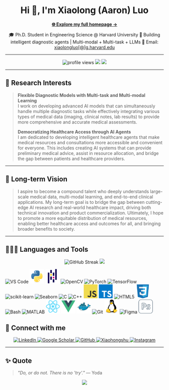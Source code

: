 <h1 align="center">Hi 👋, I'm Xiaolong (Aaron) Luo</h1>

<p align="center">
  <a href="https://aaronluo00.github.io/Aaron_Homepage/"><strong>🌐 Explore my full homepage →</strong></a>
</p>

<p align="center">
  🎓 Ph.D. Student in Engineering Science @ Harvard University  
  🧠 Building intelligent diagnostic agents | Multi-modal + Multi-task + LLMs  
  📧 Email: <a href="mailto:xiaolongluo@g.harvard.edu">xiaolongluo[@]g.harvard.edu</a>
</p>

---

<p align="center">
  <!-- Profile views -->
  <img src="https://komarev.com/ghpvc/?username=AaronLuo00&label=Profile%20Views&color=0e75b6&style=for-the-badge" alt="profile views"/>
  
  <!-- Followers -->
  <img src="https://img.shields.io/github/followers/AaronLuo00?style=for-the-badge&logo=github&label=Followers&color=2eb85c"/>
  
  <!-- Stars -->
  <img src="https://img.shields.io/github/stars/AaronLuo00?affiliations=OWNER&style=for-the-badge&logo=github&label=Stars&color=f39c12"/>
</p>

---

## 🔬 Research Interests
> **Flexible Diagnostic Models with Multi-task and Multi-modal Learning**  
> I work on developing advanced AI models that can simultaneously handle multiple diagnostic tasks while effectively integrating various types of medical data (imaging, clinical notes, lab results) to provide more comprehensive and accurate medical assessments.  
>   
> **Democratizing Healthcare Access through AI Agents**  
> I am dedicated to developing intelligent healthcare agents that make medical resources and consultations more accessible and convenient for everyone. This includes creating AI systems that can provide preliminary medical advice, assist in resource allocation, and bridge the gap between patients and healthcare providers.

---

## 🌱 Long-term Vision
> I aspire to become a compound talent who deeply understands large-scale medical data, multi-modal learning, and end-to-end clinical applications.  My long-term goal is to bridge the gap between cutting-edge AI research and real-world healthcare impact, driving both technical innovation and product commercialization. Ultimately, I hope to promote a more equitable distribution of medical resources, enabling better healthcare access and outcomes for all, and bringing broader benefits to society.


---

## 👨🏻‍💻 Languages and Tools

<p align="center">
  <img src="https://github-readme-streak-stats.herokuapp.com/?user=AaronLuo00&theme=tokyonight&hide_border=true" alt="GitHub Streak" height="170"/>
  <img src="https://github-readme-stats.vercel.app/api/top-langs/?username=AaronLuo00&layout=compact&theme=tokyonight" height="170"/>
</p>

<p align="left">
  <!-- Python & Related -->
  <img src="https://cdn.jsdelivr.net/gh/devicons/devicon/icons/vscode/vscode-original.svg" alt="VS Code" width="45" height="45"/>
  <img src="https://raw.githubusercontent.com/devicons/devicon/master/icons/python/python-original.svg" alt="Python" width="45" height="45"/>
  <img src="https://raw.githubusercontent.com/devicons/devicon/master/icons/pandas/pandas-original.svg" alt="Pandas" width="45" height="45"/>
  <img src="https://www.vectorlogo.zone/logos/opencv/opencv-icon.svg" alt="OpenCV" width="45" height="45"/>
  <img src="https://www.vectorlogo.zone/logos/pytorch/pytorch-icon.svg" alt="PyTorch" width="45" height="45"/>
  <img src="https://www.vectorlogo.zone/logos/tensorflow/tensorflow-icon.svg" alt="TensorFlow" width="45" height="45"/>
  <img src="https://upload.wikimedia.org/wikipedia/commons/0/05/Scikit_learn_logo_small.svg" alt="scikit-learn" width="45" height="45"/>
  <img src="https://seaborn.pydata.org/_images/logo-mark-lightbg.svg" alt="Seaborn" width="45" height="45"/>

  <!-- Languages -->
  <img src="https://cdn.jsdelivr.net/gh/devicons/devicon/icons/c/c-original.svg" alt="C" width="45" height="45"/>
  <img src="https://cdn.jsdelivr.net/gh/devicons/devicon/icons/cplusplus/cplusplus-original.svg" alt="C++" width="45" height="45"/>
  <img src="https://raw.githubusercontent.com/devicons/devicon/master/icons/javascript/javascript-original.svg" alt="JavaScript" width="45" height="45"/>
  <img src="https://raw.githubusercontent.com/devicons/devicon/master/icons/typescript/typescript-original.svg" alt="TypeScript" width="45" height="45"/>
  <img src="https://cdn.jsdelivr.net/gh/devicons/devicon/icons/html5/html5-original.svg" alt="HTML5" width="45" height="45"/>
  <img src="https://raw.githubusercontent.com/devicons/devicon/master/icons/css3/css3-original.svg" alt="CSS3" width="45" height="45"/>
  <img src="https://www.vectorlogo.zone/logos/gnu_bash/gnu_bash-icon.svg" alt="Bash" width="45" height="45"/>
  <img src="https://upload.wikimedia.org/wikipedia/commons/2/21/Matlab_Logo.png" alt="MATLAB" width="45" height="45"/>

  <!-- Frameworks / Data / ML -->
  <img src="https://raw.githubusercontent.com/devicons/devicon/master/icons/react/react-original.svg" alt="React" width="45" height="45"/>
  <img src="https://raw.githubusercontent.com/devicons/devicon/master/icons/vuejs/vuejs-original.svg" alt="Vue.js" width="45" height="45"/>

  <!-- Platforms / Tools -->
  <img src="https://raw.githubusercontent.com/devicons/devicon/master/icons/docker/docker-original.svg" alt="Docker" width="45" height="45"/>
  <img src="https://www.vectorlogo.zone/logos/git-scm/git-scm-icon.svg" alt="Git" width="45" height="45"/>
  <img src="https://raw.githubusercontent.com/devicons/devicon/master/icons/linux/linux-original.svg" alt="Linux" width="45" height="45"/>
  <img src="https://www.vectorlogo.zone/logos/figma/figma-icon.svg" alt="Figma" width="45" height="45"/>
  <img src="https://raw.githubusercontent.com/devicons/devicon/master/icons/photoshop/photoshop-line.svg" alt="Photoshop" width="45" height="45"/>
</p>

## 🤝 Connect with me
<p align="center">
  <!-- LinkedIn -->
  <a href="https://www.linkedin.com/in/xiaolong-luo-4a8281236/">
    <img src="https://img.shields.io/badge/LinkedIn-0077B5?style=for-the-badge&logo=linkedin&logoColor=white" alt="LinkedIn"/>
  </a>
  <!-- Google Scholar -->
  <a href="https://scholar.google.com/citations?user=Pjx2DdQAAAAJ&hl=en">
    <img src="https://img.shields.io/badge/Google%20Scholar-4285F4?style=for-the-badge&logo=google-scholar&logoColor=white" alt="Google Scholar"/>
  </a>
  <!-- GitHub -->
  <a href="https://github.com/AaronLuo00">
    <img src="https://img.shields.io/badge/GitHub-181717?style=for-the-badge&logo=github&logoColor=white" alt="GitHub"/>
  </a>
  <!-- Xiaohongshu -->
  <a href="https://xhslink.com/m/9rvz3QJ3Tvu">
    <img src="https://img.shields.io/badge/Xiaohongshu-FF2442?style=for-the-badge&logoColor=white" alt="Xiaohongshu"/>
  </a>
  <!-- Instagram -->
  <a href="https://www.instagram.com/aaron_luo_00/">
    <img src="https://img.shields.io/badge/Instagram-E4405F?style=for-the-badge&logo=instagram&logoColor=white" alt="Instagram"/>
  </a>
</p>

---

## ✨ Quote
> *"Do, or do not. There is no 'try'."* — Yoda

<p align="center">
  <img src="https://capsule-render.vercel.app/api?type=waving&color=gradient&height=100&section=footer"/>
</p>
